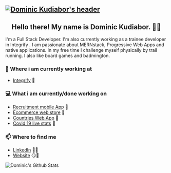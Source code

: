 ## [![Dominic Kudiabor's header](https://i.imgur.com/qJZo59q.gif)](https://)


<h2 align="center">Hello there! My name is Dominic Kudiabor. 👋🤓</h2>
<p align="left">I'm a Full Stack Developer.
I'm also currently working as a trainee developer in Integrify .
I am passionate about MERNstack, Progressive Web Apps and native applications.
In my free time I challenge myself physically by trail running. I also like board games and badmington.</p>




### 💼 Where i am currently working at
- [Integrify](https://www.integrify.io/) 💼 


### 💻 What i am currently/done working on
- [Recruitment mobile App]()  🚀
- [Ecommerce web store]()  🚀 
- [Countries Web App]()  🚀
- [Covid 19 live stats]()  🚀 

### 📫 Where to find me
- [LinkedIn](https://www.linkedin.com/in/dominickudiabor/) 👨💼
- [Website](https://dominickudiabor.netlify.app/) 😏🔗

![Dominic's Github Stats](https://github-readme-stats.vercel.app/api?username=dominickudiabor&show_icons=true&theme=radical)

